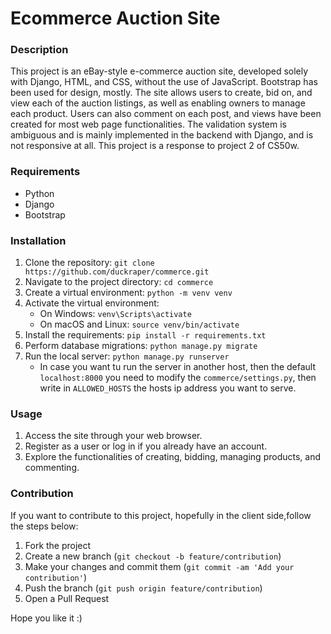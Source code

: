 # Ecommerce Auction Site

### Description
This project is an eBay-style e-commerce auction site, developed solely with Django, HTML, and CSS, without the use of JavaScript. Bootstrap has been used for design, mostly. The site allows users to create, bid on, and view each of the auction listings, as well as enabling owners to manage each product. Users can also comment on each post, and views have been created for most web page functionalities. The validation system is ambiguous and is mainly implemented in the backend with Django, and is not responsive at all. This project is a response to project 2 of CS50w.

### Requirements
- Python
- Django
- Bootstrap

### Installation
1. Clone the repository: `git clone https://github.com/duckraper/commerce.git`
2. Navigate to the project directory: `cd commerce`
3. Create a virtual environment: `python -m venv venv`
4. Activate the virtual environment:
   - On Windows: `venv\Scripts\activate`
   - On macOS and Linux: `source venv/bin/activate`
5. Install the requirements: `pip install -r requirements.txt`
6. Perform database migrations: `python manage.py migrate`
7. Run the local server: `python manage.py runserver`
    - In case you want tu run the server in another host, then the default `localhost:8000` you need to modify the `commerce/settings.py`, then write in `ALLOWED_HOSTS` the hosts ip address you want to serve.

### Usage
1. Access the site through your web browser.
2. Register as a user or log in if you already have an account.
3. Explore the functionalities of creating, bidding, managing products, and commenting.

### Contribution
If you want to contribute to this project, hopefully in the client side,follow the steps below:
1. Fork the project
2. Create a new branch (`git checkout -b feature/contribution`)
3. Make your changes and commit them (`git commit -am 'Add your contribution'`)
4. Push the branch (`git push origin feature/contribution`)
5. Open a Pull Request

Hope you like it :)